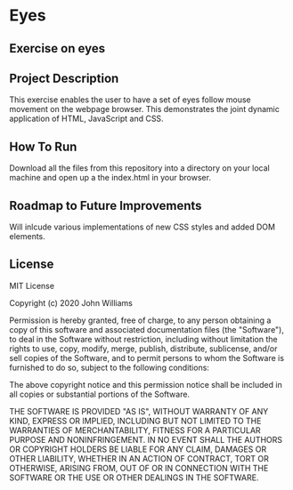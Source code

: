 # Eyes
## Exercise on eyes


## Project Description
This exercise enables the user to have a set of eyes follow mouse movement on the webpage browser. This demonstrates the joint dynamic application of HTML, JavaScript and CSS.   

## How To Run
Download all the files from this repository into a directory on your local machine and open up a the index.html in your browser. 

## Roadmap to Future Improvements
Will inlcude various implementations of new CSS styles and added DOM elements.

## License
MIT License

Copyright (c) 2020 John Williams

Permission is hereby granted, free of charge, to any person obtaining a copy
of this software and associated documentation files (the "Software"), to deal
in the Software without restriction, including without limitation the rights
to use, copy, modify, merge, publish, distribute, sublicense, and/or sell
copies of the Software, and to permit persons to whom the Software is
furnished to do so, subject to the following conditions:

The above copyright notice and this permission notice shall be included in all
copies or substantial portions of the Software.

THE SOFTWARE IS PROVIDED "AS IS", WITHOUT WARRANTY OF ANY KIND, EXPRESS OR
IMPLIED, INCLUDING BUT NOT LIMITED TO THE WARRANTIES OF MERCHANTABILITY,
FITNESS FOR A PARTICULAR PURPOSE AND NONINFRINGEMENT. IN NO EVENT SHALL THE
AUTHORS OR COPYRIGHT HOLDERS BE LIABLE FOR ANY CLAIM, DAMAGES OR OTHER
LIABILITY, WHETHER IN AN ACTION OF CONTRACT, TORT OR OTHERWISE, ARISING FROM,
OUT OF OR IN CONNECTION WITH THE SOFTWARE OR THE USE OR OTHER DEALINGS IN THE
SOFTWARE.
